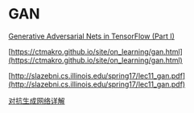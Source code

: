 # GAN

[Generative Adversarial Nets in TensorFlow (Part I)](http://blog.evjang.com/2016/06/generative-adversarial-nets-in.html)

[https://ctmakro.github.io/site/on_learning/gan.html](https://ctmakro.github.io/site/on_learning/gan.html)

[http://slazebni.cs.illinois.edu/spring17/lec11_gan.pdf](http://slazebni.cs.illinois.edu/spring17/lec11_gan.pdf)

[对抗生成网络详解](https://cethik.vip/2017/01/11/deepGan/)
